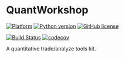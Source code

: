 # QuantWorkshop

[![Platform](https://img.shields.io/badge/platform-windows|linux|macos-blue.svg)](https://img.shields.io/badge/platform-windows|linux|macos-blue.svg)
[![Python version](https://img.shields.io/badge/python-3.7-blue.svg)](https://img.shields.io/badge/python-3.7-blue.svg)
[![GitHub license](https://img.shields.io/github/license/BruceFrankWong/QuantWorkshop?color=blue)](https://github.com/BruceFrankWong/QuantWorkshop/blob/master/LICENSE)

[![Build Status](https://travis-ci.org/BruceFrankWong/QuantWorkshop.svg?branch=master)](https://travis-ci.org/BruceFrankWong/QuantWorkshop)
[![codecov](https://codecov.io/gh/BruceFrankWong/QuantWorkshop/branch/master/graph/badge.svg)](https://codecov.io/gh/BruceFrankWong/QuantWorkshop)

A quantitative trade/analyze tools kit.